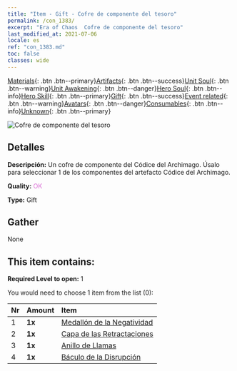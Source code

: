 ```yaml
---
title: "Item - Gift - Cofre de componente del tesoro"
permalink: /con_1383/
excerpt: "Era of Chaos  Cofre de componente del tesoro"
last_modified_at: 2021-07-06
locale: es
ref: "con_1383.md"
toc: false
classes: wide
---
```

 [Materials](/ItemsES/){: .btn .btn--primary}[Artifacts](/ItemsES/Artifacts/){: .btn .btn--success}[Unit Soul](/ItemsES/UnitSoul/){: .btn .btn--warning}[Unit Awakening](/ItemsES/UnitAwakening/){: .btn .btn--danger}[Hero Soul](/ItemsES/HeroSoul/){: .btn .btn--info}[Hero Skill](/ItemsES/HeroSkill/){: .btn .btn--primary}[Gift](/ItemsES/Gift/){: .btn .btn--success}[Event related](/ItemsES/Events/){: .btn .btn--warning}[Avatars](/ItemsES/Avatars/){: .btn .btn--danger}[Consumables](/ItemsES/Consumables/){: .btn .btn--info}[Unknown](/ItemsES/Unknown/){: .btn .btn--primary}

 ![Cofre de componente del tesoro](/images/t/i_906060.png)

## Detalles
 **Descripción:** Un cofre de componente del Códice del Archimago. Úsalo para seleccionar 1 de los componentes del artefacto Códice del Archimago.

 **Quality:** <span style="color: #DA70D6">OK</span>

 **Type:** Gift

## Gather

  None

## This item contains:

 **Required Level to open:** 1

 You would need to choose 1 item from the list (0):

  | Nr | Amount |     Item    |
  |:---|:-------|:------------|
  | 1 |  **1x** | [Medallón de la Negatividad](/ItemsES/art_136/) |  | 
  | 2 |  **1x** | [Capa de las Retractaciones](/ItemsES/art_137/) |  | 
  | 3 |  **1x** | [Anillo de Llamas](/ItemsES/art_138/) |  | 
  | 4 |  **1x** | [Báculo de la Disrupción](/ItemsES/art_139/) |  | 
